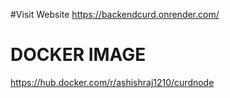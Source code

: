 #Visit Website
https://backendcurd.onrender.com/

# DOCKER IMAGE
https://hub.docker.com/r/ashishraj1210/curdnode
